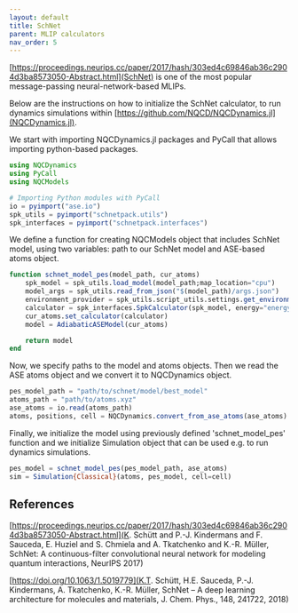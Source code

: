 ```yaml
---
layout: default
title: SchNet
parent: MLIP calculators
nav_order: 5
---
```


[https://proceedings.neurips.cc/paper/2017/hash/303ed4c69846ab36c2904d3ba8573050-Abstract.html](SchNet) is one of the most popular message-passing neural-network-based MLIPs.

Below are the instructions on how to initialize the SchNet calculator, to run dynamics simulations within [https://github.com/NQCD/NQCDynamics.jl](NQCDynamics.jl).


We start with importing NQCDynamics.jl packages and PyCall that allows importing python-based packages.

```jl
using NQCDynamics
using PyCall
using NQCModels

# Importing Python modules with PyCall
io = pyimport("ase.io")
spk_utils = pyimport("schnetpack.utils")
spk_interfaces = pyimport("schnetpack.interfaces")
```

We define a function for creating NQCModels object that includes SchNet model, using two variables: path to our SchNet model and ASE-based atoms object.

```jl
function schnet_model_pes(model_path, cur_atoms)
    spk_model = spk_utils.load_model(model_path;map_location="cpu")
    model_args = spk_utils.read_from_json("$(model_path)/args.json")
    environment_provider = spk_utils.script_utils.settings.get_environment_provider(model_args,device="cpu")
    calculator = spk_interfaces.SpkCalculator(spk_model, energy="energy", forces="forces", environment_provider=environment_provider)
    cur_atoms.set_calculator(calculator)
    model = AdiabaticASEModel(cur_atoms)

    return model
end
```

Now, we specify paths to the model and atoms objects. Then we read the ASE atoms object and we convert it to NQCDynamics object.

```jl
pes_model_path = "path/to/schnet/model/best_model"
atoms_path = "path/to/atoms.xyz"
ase_atoms = io.read(atoms_path)
atoms, positions, cell = NQCDynamics.convert_from_ase_atoms(ase_atoms)
```

Finally, we initialize the model using previously defined 'schnet_model_pes' function and we initialize Simulation object that can be used e.g. to run dynamics simulations.

```jl
pes_model = schnet_model_pes(pes_model_path, ase_atoms)
sim = Simulation{Classical}(atoms, pes_model, cell=cell)
```


## References

[https://proceedings.neurips.cc/paper/2017/hash/303ed4c69846ab36c2904d3ba8573050-Abstract.html](K. Schütt and P.-J. Kindermans and F. Sauceda, E. Huziel and S. Chmiela and A. Tkatchenko and K.-R. Müller, SchNet: A continuous-filter convolutional neural network for modeling quantum interactions, NeurIPS 2017)

[https://doi.org/10.1063/1.5019779](K.T. Schütt, H.E. Sauceda, P.-J. Kindermans, A. Tkatchenko, K.-R. Müller, SchNet – A deep learning architecture for molecules and materials, J. Chem. Phys., 148, 241722, 2018)